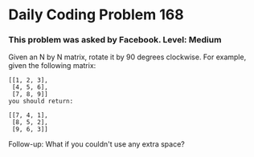 # Daily Coding Problem 168

### This problem was asked by Facebook. Level: Medium

Given an N by N matrix, rotate it by 90 degrees clockwise.
    For example, given the following matrix:

    [[1, 2, 3],
     [4, 5, 6],
     [7, 8, 9]]
    you should return:

    [[7, 4, 1],
     [8, 5, 2],
     [9, 6, 3]]
   
Follow-up: What if you couldn't use any extra space?
